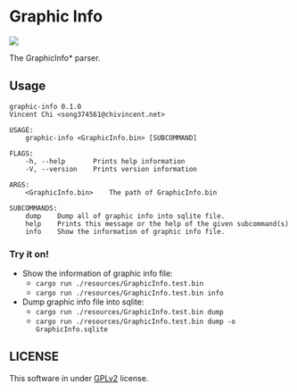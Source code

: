 # Graphic Info
![](https://github.com/x-gate/graphic-info/workflows/Rust/badge.svg)

The GraphicInfo* parser.

## Usage

```
graphic-info 0.1.0
Vincent Chi <song374561@chivincent.net>

USAGE:
    graphic-info <GraphicInfo.bin> [SUBCOMMAND]

FLAGS:
    -h, --help       Prints help information
    -V, --version    Prints version information

ARGS:
    <GraphicInfo.bin>    The path of GraphicInfo.bin

SUBCOMMANDS:
    dump    Dump all of graphic info into sqlite file.
    help    Prints this message or the help of the given subcommand(s)
    info    Show the information of graphic info file.
```

### Try it on! 

- Show the information of graphic info file:
    - `cargo run ./resources/GraphicInfo.test.bin`
    - `cargo run ./resources/GraphicInfo.test.bin info`
- Dump graphic info file into sqlite:
    - `cargo run ./resources/GraphicInfo.test.bin dump`
    - `cargo run ./resources/GraphicInfo.test.bin dump -o GraphicInfo.sqlite`

## LICENSE

This software in under [GPLv2](https://www.gnu.org/licenses/old-licenses/gpl-2.0.html) license.